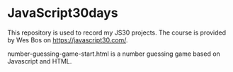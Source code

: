 # JavaScript30days
This repository is used to record my JS30 projects. 
The course is provided by Wes Bos on https://javascript30.com/.

number-guessing-game-start.html is a number guessing game based on Javascript and HTML.

